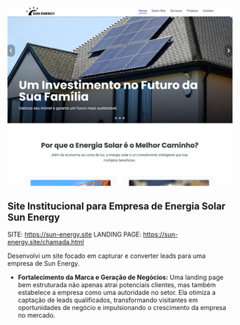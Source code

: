 ![image alt](https://github.com/91wallace/LP_Sun-Energy/blob/85bbf7249a288a3a886ac3f0e8686f468502ccf8/img/screenshot.png)

## Site Institucional para Empresa de Energia Solar Sun Energy
SITE: https://sun-energy.site
LANDING PAGE: https://sun-energy.site/chamada.html

Desenvolvi um site focado em capturar e converter leads para uma empresa de Sun Energy.

* **Fortalecimento da Marca e Geração de Negócios:** Uma landing page bem estruturada não apenas atrai potenciais clientes, mas também estabelece a empresa como uma autoridade no setor. Ela otimiza a captação de leads qualificados, transformando visitantes em oportunidades de negócio e impulsionando o crescimento da empresa no mercado.

